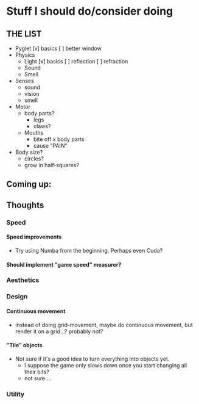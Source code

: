 
# Stuff I should do/consider doing

## THE LIST
- Pyglet
    [x] basics
    [ ] better window
- Physics
    - Light
        [x] basics
        [ ] reflection
        [ ] refraction
    - Sound
    - Smell
- Senses
    - sound
    - vision
    - smell
- Motor
    - body parts?
        - legs
        - claws?
    - Mouths
        - bite off x body parts
        - cause "PAIN" 
- Body size?
    - circles?
    - grow in half-squares?

## Coming up:

## Thoughts
### Speed
#### Speed improvements
- Try using Numba from the beginning. Perhaps even Cuda?
#### Should implement "game speed" measurer?

### Aesthetics


### Design
#### Continuous movement
- instead of doing grid-movement, maybe do continuous movement, but render it on a grid...? probably not?

#### "Tile" objects
- Not sure if it's a good idea to turn everything into objects yet.
    - I suppose the game only slows down once you start changing all their bits?
    - not sure....


### Utility

